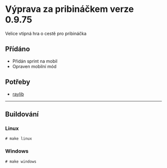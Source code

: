 # Výprava za pribináčkem verze 0.9.75
Velice vtipná hra o cestě pro pribináčka

## Přídáno
- Přidán sprint na mobil
- Opraven mobilní mód

## Potřeby
- [raylib](https://github.com/raysan5/raylib)

-------------
## Buildování
### Linux
`# make linux`

### Windows
`# make windows`
